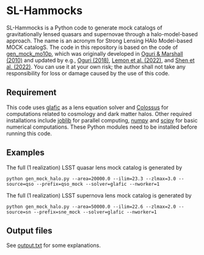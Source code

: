 # SL-Hammocks

SL-Hammocks is a Python code to generate mock catalogs of gravitationally lensed quasars and supernovae through a halo-model-based approach. The name is an acronym for Strong Lensing HAlo Model-based MOCK catalogS. The code in this repository is based on the code of [gen_mock_mo10p](https://github.com/oguri/gen_mock_mo10p#readme), which was originally developed in [Oguri & Marshall (2010)](https://ui.adsabs.harvard.edu/abs/2010MNRAS.405.2579O/abstract) and updated by e.g., [Oguri (2018)](https://ui.adsabs.harvard.edu/abs/2018MNRAS.480.3842O/abstract), [Lemon et al. (2022)](https://ui.adsabs.harvard.edu/abs/2022arXiv220607714L/abstract), and [Shen et al. (2022)](https://ui.adsabs.harvard.edu/abs/2022arXiv220804979S/abstract). You can use it at your own risk; the author shall not take any responsibility for loss or damage caused by the use of this code. 

## Requirement

This code uses [glafic](https://github.com/oguri/glafic2) as a lens equation solver and [Colossus](https://bdiemer.bitbucket.io/colossus/) for computations related to cosmology and dark matter halos. Other required installations include [joblib](https://github.com/joblib/joblib) for parallel computing, [numpy](https://github.com/numpy/numpy) and [scipy](https://github.com/scipy/scipy) for basic numerical computations. These Python modules need to be installed before running this code.


## Examples

The full (1 realization) LSST quasar lens mock catalog is generated by
```
python gen_mock_halo.py --area=20000.0 --ilim=23.3 --zlmax=3.0 --source=qso --prefix=qso_mock --solver=glafic --nworker=1
```
The full (1 realization) LSST supernova lens mock catalog is generated by
```
python gen_mock_halo.py --area=50000.0 --ilim=22.6 --zlmax=2.0 --source=sn --prefix=sne_mock --solver=glafic --nworker=1
```

## Output files

See [output.txt](/result/output.txt) for some explanations.
